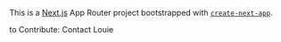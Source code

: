 This is a [Next.js](https://nextjs.org/) App Router project bootstrapped with [`create-next-app`](https://github.com/vercel/next.js/tree/canary/packages/create-next-app).

to Contribute: Contact Louie